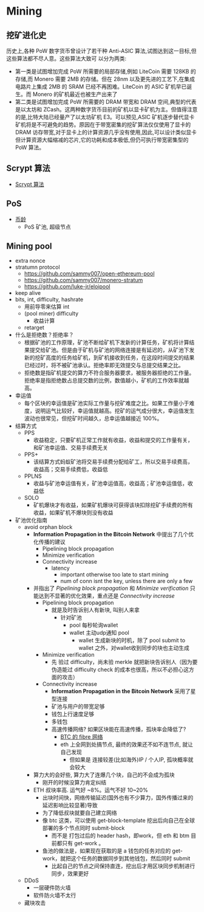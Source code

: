 # Mining

## 挖矿进化史
历史上,各种 PoW 数字货币曾设计了若干种
Anti-ASIC 算法,试图达到这一目标,但这些算法都不尽人意。这些算法大致可
以分为两类:

+ 第一类是试图增加完成 PoW 所需要的局部存储,例如 LiteCoin 需要 128KB 的存储,而 Monero 需要 2MB 的存储。但在 28nm 以及更先进的工艺下,在集成电路片上集成 2MB 的 SRAM 已经不再困难。LiteCoin 的 ASIC 矿机早已诞生。而 Monero 的矿机最近也被生产出来了
+ 第二类是试图增加完成 PoW 所需要的 DRAM 带宽和 DRAM 空间,典型的代表是以太坊和 ZCash。这两种数字货币目前的矿机以显卡矿机为主。但值得注意的是,比特大陆已经量产了以太坊矿机 E3。可以预见,ASIC 矿机逐步替代显卡矿机将是不可避免的趋势。原因在于带宽密集的挖矿算法仅仅使用了显卡的 DRAM 访存带宽,对于显卡上的计算资源几乎没有使用,因此,可以设计类似显卡但计算资源大幅缩减的芯片,它的功耗和成本极低,但仍可执行带宽密集型的 PoW 算法。

## Scrypt 算法
+ [Scrypt 算法](altcoin/scrypt.html#scrypt-%E7%AE%97%E6%B3%95)

## PoS
+ [币龄](blockchain/readme.html#pos-proof-of-stake%E6%9D%83%E7%9B%8A%E8%AF%81%E6%98%8E)
    * PoS 矿池, 超级节点

## Mining pool
+ extra nonce
+ stratumn protocol
    * https://github.com/sammy007/open-ethereum-pool
    * https://github.com/sammy007/monero-stratum
    * https://github.com/luke-jr/eloipool
+ keep alive
+ bits, int, difficulty, hashrate
    * 用前导零来估算 int
    * (pool miner) difficulty
        - 收益计算
    * retarget
+ 什么是拒绝数？拒绝率？
    * 根据矿池的工作原理，矿池不断给矿机下发新的计算任务，矿机将计算结果提交给矿池。但是由于矿机与矿池的网络连接是有延迟的，从矿池下发新的挖矿高度的任务给矿机，到矿机接收到任务，在这段时间提交的结果已经过时，将不被矿池承认。拒绝率即无效提交与总提交结果之比。
    * 拒绝数是指矿机提交的算力不符合服务器要求，被服务器拒绝的工作量。拒绝率是指拒绝数占总提交数的比例，数值越小，矿机的工作效率就越高。
+ 幸运值
    * 每个区块的幸运值是矿池实际工作量与挖矿难度之比。如果工作量小于难度，说明运气比较好，幸运值就越高。挖矿的运气成分很大，幸运值发生波动也很常见，但挖矿时间越久，总幸运值越接近 100%。
+ 结算方式
    * PPS
        - 收益稳定，只要矿机正常工作就有收益，收益和提交的工作量有关，和矿池幸运值、交易手续费无关
    * PPS+
        - 该结算方式蚂蚁矿池将交易手续费分配给矿工，所以交易手续费高，收益高；交易手续费低，收益低
    * PPLNS
        - 收益与矿池幸运值有关，矿池幸运值高，收益高；矿池幸运值低，收益低
    * SOLO
        - 矿机爆块才有收益，如果矿机爆块可获得该块扣除挖矿手续费的所有收益，如果矿机不爆块则没有收益
+ 矿池优化指南
    * avoid orphan block
        - __Information Propagation in the Bitcoin Network__ 中提出了几个优化传播的建议
            + Pipelining block propagation
            + Minimize verification
            + Connectivity increase
                * latency
                    - important otherwise too late to start mining
                    - num of conn isnt the key, unless there are only a few
        - 并指出了 _Pipelining block propagation_ 和 _Minimize verification_ 只能达到不显著的优化效果，重点还是 _Connectivity increase_
            + Pipelining block propagation
                * 就是及时告诉别人有新块, 叫别人来拿
                    - 针对矿池
                        + pool 每秒轮询wallet
                        + wallet 主动udp通知 pool
                            * wallet 生成新块的时机，除了 pool submit to wallet 之外，对wallet收到同步的块也主动生成
            + Minimize verification
                * 先 验过 difficulty，尚未验 merkle 就把新块告诉别人（因为要伪造能过 difficulty check 的成本也很高，所以不必担心这方面的攻击）
            + Connectivity increase
                - __Information Propagation in the Bitcoin Network__ 采用了星型连接
                * 矿池与用户的带宽足够
                * 钱包上行速度足够
                * 多钱包
                * 高速传播网络? 如果区块能在高速传播，孤块率会降低了?
                    - [BTC 的 fibre 网络](http://bitcoinfibre.org/)
                    - eth 上全网到处搞节点, 最终的效果还不如不连节点, 就让自己发现
                        + 但如果是 连接较差(比如海外)IP / 个人IP, 孤块概率就会较大
        - 算力大的会好些, 算力大了连爆几个块，自己的不会成为孤块
            + 刚开的时候没算力肯定纠结
        - ETH 叔块率高. 运气好 ~8%。运气不好 10~20%
            + 出块时间快，网络传输延迟(国外也有不少算力，国外传播过来的延迟影响比较显著)导致
            + 为了降低叔块就要自己建立网络
            + 像 btc 这类，可以使用 get-block-template 挖出后向自己在全球部署的多个节点同时 submit-block
                * 而不是 打包过后的 header hash，即work，但 eth 和 btm 目前都只有 get-work 。
            + 鱼池的做法是，如果现在获取的是 a 钱包的任务对应的 get-work，就把这个任务的数据同步到其他钱包，然后同时 submit
                * 比起自己的节点之间保持直连，挖出后才用区块同步机制进行同步，效果更好
    * DDoS
        - 一层硬件防火墙
        - 软件防火墙不太行
    * 藏块攻击
